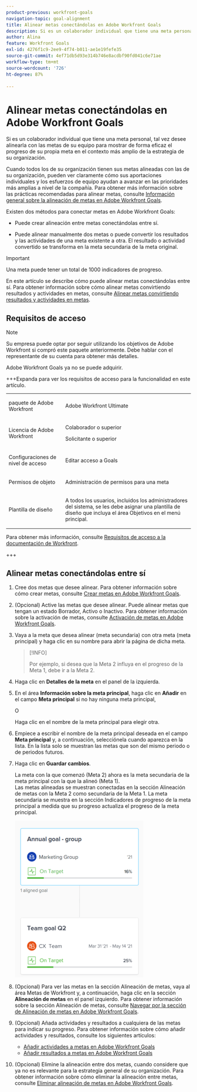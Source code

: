 ```yaml
---
product-previous: workfront-goals
navigation-topic: goal-alignment
title: Alinear metas conectándolas en Adobe Workfront Goals
description: Si es un colaborador individual que tiene una meta personal, tal vez desee alinearla con las metas de su equipo para mostrar de forma eficaz el progreso de su propia meta en el contexto más amplio de la estrategia de su organización.
author: Alina
feature: Workfront Goals
exl-id: 4276f1c9-2ee9-4f74-b011-ae1e19fefe35
source-git-commit: 4ef71db5d93e314b746e8acdbf90fd041c6e71ae
workflow-type: tm+mt
source-wordcount: '726'
ht-degree: 87%

---
```


# Alinear metas conectándolas en Adobe Workfront Goals

<!--Audited P&P only: 10/2025-->

Si es un colaborador individual que tiene una meta personal, tal vez desee alinearla con las metas de su equipo para mostrar de forma eficaz el progreso de su propia meta en el contexto más amplio de la estrategia de su organización.

Cuando todos los de su organización tienen sus metas alineadas con las de su organización, pueden ver claramente cómo sus aportaciones individuales y los esfuerzos de equipo ayudan a avanzar en las prioridades más amplias a nivel de la compañía. Para obtener más información sobre las prácticas recomendadas para alinear metas, consulte [Información general sobre la alineación de metas en Adobe Workfront Goals](../../workfront-goals/goal-alignment/goal-alignment-overview.md).

Existen dos métodos para conectar metas en Adobe Workfront Goals:

* Puede crear alineación entre metas conectándolas entre sí.

* Puede alinear manualmente dos metas o puede convertir los resultados y las actividades de una meta existente a otra. El resultado o actividad convertido se transforma en la meta secundaria de la meta original. 

>[!IMPORTANT]
>
>Una meta puede tener un total de 1000 indicadores de progreso.

En este artículo se describe cómo puede alinear metas conectándolas entre sí. Para obtener información sobre cómo alinear metas convirtiendo resultados y actividades en metas, consulte [Alinear metas convirtiendo resultados y actividades en metas](../../workfront-goals/goal-alignment/align-goals-by-converting-results-activities.md).

## Requisitos de acceso

>[!NOTE]
>
>Su empresa puede optar por seguir utilizando los objetivos de Adobe Workfront si compró este paquete anteriormente. Debe hablar con el representante de su cuenta para obtener más detalles.
>
>Adobe Workfront Goals ya no se puede adquirir.

+++Expanda para ver los requisitos de acceso para la funcionalidad en este artículo. 

<table style="table-layout:auto"> 
 <col> 
 <col> 
 <tbody>

<td> <p>paquete de Adobe Workfront</p> </td> 
   <td> 
   <p>Adobe Workfront Ultimate</p>
   </td> 
  </tr> 
  <tr> 
   <td> <p>Licencia de Adobe Workfront</p> </td> 
   <td> <p>Colaborador o superior</p> 
     <p>Solicitante o superior</p> </td> 
  </tr>

<td><p>Configuraciones de nivel de acceso</p> </td> 
   <td> <p>Editar acceso a Goals</p> </td> 
  </tr> 
  <tr> 
   <td> <p>Permisos de objeto </p> </td> 
   <td> <p>Administración de permisos para una meta</p>  </td> 
  </tr> 
  <tr>
   <td role="rowheader"><p>Plantilla de diseño</p></td>
   <td> <p>A todos los usuarios, incluidos los administradores del sistema, se les debe asignar una plantilla de diseño que incluya el área Objetivos en el menú principal. </p>  
</td>
  </tr>
 </tbody> 
</table>

Para obtener más información, consulte [Requisitos de acceso a la documentación de Workfront](/help/quicksilver/administration-and-setup/add-users/access-levels-and-object-permissions/access-level-requirements-in-documentation.md).

+++

<!--Old:
<table style="table-layout:auto">
<col>
</col>
<col>
</col>
<tbody>
 <tr>
 <td role="rowheader">Adobe Workfront plan*</td>
 <td> 
   <p>For the new plan and license structure:
  <ul><li>An Ultimate plan </li></ul>
   </p>
<p>For the current plan and license structure: 
<ul><li> A Pro or higher </li>
  <li>An Adobe Workfront Goals license in addition to a Workfront license.</li></ul></p>
   </td> 
 </tr>
 <tr>
 <td role="rowheader">Adobe Workfront license*</td>
 <td>
 <p>New license: Contributor or higher</p>
 Or
 <p>Current license: Request or higher</p> </td>
 </tr>
 <tr>
 <td role="rowheader">Product*</td>
 <td>
  <p> New product requirement: Workfront</p>
  Or
  <p>Current product requirement: In addition to a Workfront license, you must purchase a license for Adobe Workfront Goals. </p> <p>For information, see <a href="../../workfront-goals/goal-management/access-needed-for-wf-goals.md" class="MCXref xref">Requirements to use Workfront Goals</a>. </p> </td>
 </tr>
 <tr>
 <td role="rowheader">Access level</td>
 <td> <p>Edit access to Goals</p> </td>
 </tr>
 <tr>
 <td role="rowheader">Object permissions</td>
 <td>
  
  <p>View or higher permissions to the goal to view it</p>
  <p>Manage permissions to the goal to edit it</p>
  <p>For information about sharing goals, see <a href="../../workfront-goals/workfront-goals-settings/share-a-goal.md" class="MCXref xref">Share a goal in Workfront Goals</a>. </p>
   </td>
 </tr>
<tr>
   <td role="rowheader"><p>Layout template</p></td>
   <td> <p>All users, including Workfront administrators,  must be assigned a layout template that includes the Goals area in the Main Menu. </p>  
</td>
  </tr>
</tbody>
</table>-->

## Alinear metas conectándolas entre sí

<!--
Aligning goals by connecting them differs depending on what environment you use. 

### Align goals by connecting them in the Production environment

1. Create two goals that you want to align. For information about creating goals, see [Create goals in Adobe Workfront Goals](../../workfront-goals/goal-management/create-goals.md).
1. (Optional) Activate the goals that you want to align. You can align goals that have a Draft, Active, or Inactive status. For information about activating goals, see [Activate goals in Adobe Workfront Goals](../../workfront-goals/goal-management/activate-goals.md).
1. Go to the goal that you want to align (child goal) to another goal (parent goal) and click its name to open the **Goal Details** panel.

   For example, if you want Goal 2 to influence the progress of Goal 1, you must go to Goal 2. 

1. Click **Align to another goal** in the upper-right corner of the right panel.

   ![Align to another goal](assets/align-to-another-goal-link-highlighted-350x128.png)

1. Start typing the name of an existing goal or the name of an owner in the **Align to another goal** field, then select it when it appears in the list. Only goals that are from the same or future periods display in the list. 
1. Click **Save**.

   The goal you started with (Goal 2) is now the child goal of the goal you aligned it with (Goal 1).   
   The aligned goals display connected in the Goal Alignment section with Goal 2 as secondary to Goal 1.

   ![Aligned cards](assets/goal-1-and-2-aligned-cards-350x427.png)

1. (Optional) To view the goals in the Goal Alignment section, do one of the following:

   * Click the Goal Alignment section in the left panel and find the goals by applying the correct filter. For information about filtering information in Workfront Goals, see [Filter information in Adobe Workfront Goals](../../workfront-goals/goal-management/filter-information-wf-goals.md).
   * Click the Goal List, Check-in, or Pulse sections in the left panel and find one of the goals, then click the **Alignment icon** ![Align icon](assets/align-icon.png) next to the goal name to go directly to the goal in the Goal Alignment section.

   For information about the Goal Alignment section, see [Navigate the Goal Alignment section in Adobe Workfront Goals](../../workfront-goals/goal-alignment/navigate-goal-alignment-chart.md). 

1. (Optional) Add activities and results to either goal to indicate their progress. For information about adding activities and results, see the following articles:

   * [Add activities to goals in Adobe Workfront Goals](../../workfront-goals/results-and-activities/add-activities-to-goals.md) 
   * [Add results to goals in Adobe Workfront Goals](../../workfront-goals/results-and-activities/add-results-to-goals.md)

1. (Optional) Remove the alignment between two goals, when you consider that no longer is relevant to your organization's overall strategy For information about removing alignment between goals, see [Remove goal alignment in Adobe Workfront Goals](../../workfront-goals/goal-alignment/remove-goal-alignment.md).

-->
1. Cree dos metas que desee alinear. Para obtener información sobre cómo crear metas, consulte [Crear metas en Adobe Workfront Goals](../../workfront-goals/goal-management/create-goals.md).
1. (Opcional) Active las metas que desee alinear. Puede alinear metas que tengan un estado Borrador, Activo o Inactivo. Para obtener información sobre la activación de metas, consulte [Activación de metas en Adobe Workfront Goals](../../workfront-goals/goal-management/activate-goals.md).
1. Vaya a la meta que desea alinear (meta secundaria) con otra meta (meta principal) y haga clic en su nombre para abrir la página de dicha meta.

   >[!INFO]
   >
   >Por ejemplo, si desea que la Meta 2 influya en el progreso de la Meta 1, debe ir a la Meta 2.

1. Haga clic en **Detalles de la meta** en el panel de la izquierda.

1. En el área **Información sobre la meta principal**, haga clic en **Añadir** en el campo **Meta principal** si no hay ninguna meta principal,

   O

   Haga clic en el nombre de la meta principal para elegir otra.

1. Empiece a escribir el nombre de la meta principal deseada en el campo **Meta principal** y, a continuación, selecciónela cuando aparezca en la lista. En la lista solo se muestran las metas que son del mismo periodo o de periodos futuros.

1. Haga clic en **Guardar cambios**.

   La meta con la que comenzó (Meta 2) ahora es la meta secundaria de la meta principal con la que la alineó (Meta 1).\
   Las metas alineadas se muestran conectadas en la sección Alineación de metas con la Meta 2 como secundaria de la Meta 1.
La meta secundaria se muestra en la sección Indicadores de progreso de la meta principal a medida que su progreso actualiza el progreso de la meta principal.

   ![Tarjetas alineadas](assets/goal-1-and-2-aligned-cards-350x427.png)

1. (Opcional) Para ver las metas en la sección Alineación de metas, vaya al área Metas de Workfront y, a continuación, haga clic en la sección **Alineación de metas** en el panel izquierdo. Para obtener información sobre la sección Alineación de metas, consulte [Navegar por la sección de Alineación de metas en Adobe Workfront Goals](../../workfront-goals/goal-alignment/navigate-goal-alignment-chart.md).

1. (Opcional) Añada actividades y resultados a cualquiera de las metas para indicar su progreso. Para obtener información sobre cómo añadir actividades y resultados, consulte los siguientes artículos:

   * [Añadir actividades a metas en Adobe Workfront Goals](../../workfront-goals/results-and-activities/add-activities-to-goals.md)
   * [Añadir resultados a metas en Adobe Workfront Goals](../../workfront-goals/results-and-activities/add-results-to-goals.md)

1. (Opcional) Elimine la alineación entre dos metas, cuando considere que ya no es relevante para la estrategia general de su organización. Para obtener información sobre cómo eliminar la alineación entre metas, consulte [Eliminar alineación de metas en Adobe Workfront Goals](../../workfront-goals/goal-alignment/remove-goal-alignment.md).

